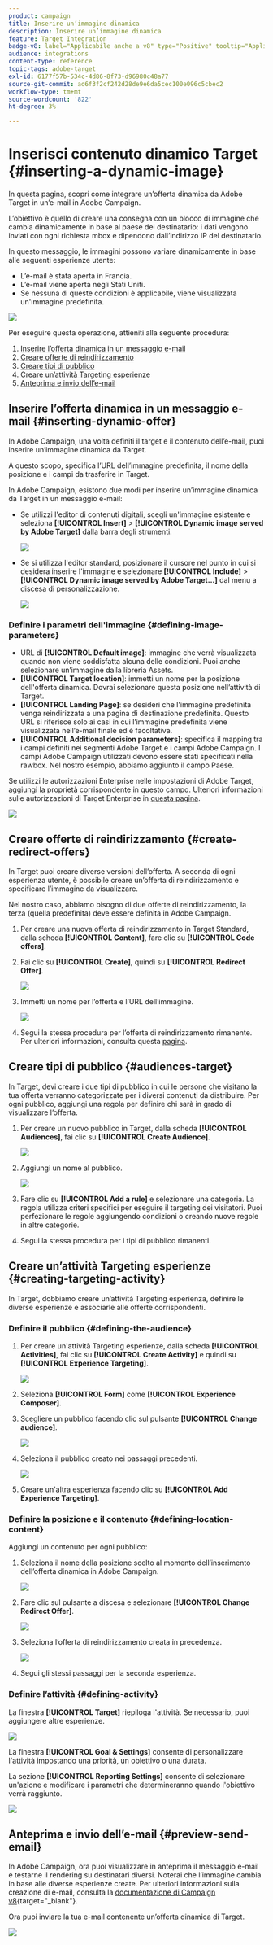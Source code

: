 ```yaml
---
product: campaign
title: Inserire un’immagine dinamica
description: Inserire un’immagine dinamica
feature: Target Integration
badge-v8: label="Applicabile anche a v8" type="Positive" tooltip="Applicabile anche a Campaign v8"
audience: integrations
content-type: reference
topic-tags: adobe-target
exl-id: 6177f57b-534c-4d86-8f73-d96980c48a77
source-git-commit: ad6f3f2cf242d28de9e6da5cec100e096c5cbec2
workflow-type: tm+mt
source-wordcount: '822'
ht-degree: 3%

---
```


# Inserisci contenuto dinamico Target {#inserting-a-dynamic-image}



In questa pagina, scopri come integrare un’offerta dinamica da Adobe Target in un’e-mail in Adobe Campaign.

L’obiettivo è quello di creare una consegna con un blocco di immagine che cambia dinamicamente in base al paese del destinatario: i dati vengono inviati con ogni richiesta mbox e dipendono dall’indirizzo IP del destinatario.

In questo messaggio, le immagini possono variare dinamicamente in base alle seguenti esperienze utente:

* L’e-mail è stata aperta in Francia.
* L’e-mail viene aperta negli Stati Uniti.
* Se nessuna di queste condizioni è applicabile, viene visualizzata un&#39;immagine predefinita.

![](assets/target_4.png)

Per eseguire questa operazione, attieniti alla seguente procedura:

1. [Inserire l’offerta dinamica in un messaggio e-mail](../../integrations/using/inserting-a-dynamic-image.md#inserting-dynamic-offer)
1. [Creare offerte di reindirizzamento](../../integrations/using/inserting-a-dynamic-image.md#create-redirect-offers)
1. [Creare tipi di pubblico](../../integrations/using/inserting-a-dynamic-image.md#audiences-target)
1. [Creare un’attività Targeting esperienze](../../integrations/using/inserting-a-dynamic-image.md#creating-targeting-activity)
1. [Anteprima e invio dell’e-mail](../../integrations/using/inserting-a-dynamic-image.md#preview-send-email)

## Inserire l’offerta dinamica in un messaggio e-mail {#inserting-dynamic-offer}

In Adobe Campaign, una volta definiti il target e il contenuto dell’e-mail, puoi inserire un’immagine dinamica da Target.

A questo scopo, specifica l’URL dell’immagine predefinita, il nome della posizione e i campi da trasferire in Target.

In Adobe Campaign, esistono due modi per inserire un’immagine dinamica da Target in un messaggio e-mail:

* Se utilizzi l&#39;editor di contenuti digitali, scegli un&#39;immagine esistente e seleziona **[!UICONTROL Insert]** > **[!UICONTROL Dynamic image served by Adobe Target]** dalla barra degli strumenti.

  ![](assets/target_5.png)

* Se si utilizza l&#39;editor standard, posizionare il cursore nel punto in cui si desidera inserire l&#39;immagine e selezionare **[!UICONTROL Include]** > **[!UICONTROL Dynamic image served by Adobe Target...]** dal menu a discesa di personalizzazione.

  ![](assets/target_12.png)

### Definire i parametri dell&#39;immagine {#defining-image-parameters}

* URL di **[!UICONTROL Default image]**: immagine che verrà visualizzata quando non viene soddisfatta alcuna delle condizioni. Puoi anche selezionare un’immagine dalla libreria Assets.
* **[!UICONTROL Target location]**: immetti un nome per la posizione dell&#39;offerta dinamica. Dovrai selezionare questa posizione nell’attività di Target.
* **[!UICONTROL Landing Page]**: se desideri che l&#39;immagine predefinita venga reindirizzata a una pagina di destinazione predefinita. Questo URL si riferisce solo ai casi in cui l’immagine predefinita viene visualizzata nell’e-mail finale ed è facoltativa.
* **[!UICONTROL Additional decision parameters]**: specifica il mapping tra i campi definiti nei segmenti Adobe Target e i campi Adobe Campaign. I campi Adobe Campaign utilizzati devono essere stati specificati nella rawbox. Nel nostro esempio, abbiamo aggiunto il campo Paese.

Se utilizzi le autorizzazioni Enterprise nelle impostazioni di Adobe Target, aggiungi la proprietà corrispondente in questo campo. Ulteriori informazioni sulle autorizzazioni di Target Enterprise in [questa pagina](https://experienceleague.adobe.com/docs/target/using/administer/manage-users/enterprise/properties-overview.html).

![](assets/target_13.png)

## Creare offerte di reindirizzamento {#create-redirect-offers}

In Target puoi creare diverse versioni dell’offerta. A seconda di ogni esperienza utente, è possibile creare un’offerta di reindirizzamento e specificare l’immagine da visualizzare.

Nel nostro caso, abbiamo bisogno di due offerte di reindirizzamento, la terza (quella predefinita) deve essere definita in Adobe Campaign.

1. Per creare una nuova offerta di reindirizzamento in Target Standard, dalla scheda **[!UICONTROL Content]**, fare clic su **[!UICONTROL Code offers]**.

1. Fai clic su **[!UICONTROL Create]**, quindi su **[!UICONTROL Redirect Offer]**.

   ![](assets/target_9.png)

1. Immetti un nome per l’offerta e l’URL dell’immagine.

   ![](assets/target_6.png)

1. Segui la stessa procedura per l’offerta di reindirizzamento rimanente. Per ulteriori informazioni, consulta questa [pagina](https://experienceleague.adobe.com/docs/target/using/experiences/offers/offer-redirect.html).

## Creare tipi di pubblico {#audiences-target}

In Target, devi creare i due tipi di pubblico in cui le persone che visitano la tua offerta verranno categorizzate per i diversi contenuti da distribuire. Per ogni pubblico, aggiungi una regola per definire chi sarà in grado di visualizzare l’offerta.

1. Per creare un nuovo pubblico in Target, dalla scheda **[!UICONTROL Audiences]**, fai clic su **[!UICONTROL Create Audience]**.

   ![](assets/audiences_1.png)

1. Aggiungi un nome al pubblico.

   ![](assets/audiences_2.png)

1. Fare clic su **[!UICONTROL Add a rule]** e selezionare una categoria. La regola utilizza criteri specifici per eseguire il targeting dei visitatori. Puoi perfezionare le regole aggiungendo condizioni o creando nuove regole in altre categorie.

1. Segui la stessa procedura per i tipi di pubblico rimanenti.

## Creare un’attività Targeting esperienze {#creating-targeting-activity}

In Target, dobbiamo creare un’attività Targeting esperienza, definire le diverse esperienze e associarle alle offerte corrispondenti.

### Definire il pubblico {#defining-the-audience}

1. Per creare un&#39;attività Targeting esperienze, dalla scheda **[!UICONTROL Activities]**, fai clic su **[!UICONTROL Create Activity]** e quindi su **[!UICONTROL Experience Targeting]**.

   ![](assets/target_10.png)

1. Seleziona **[!UICONTROL Form]** come **[!UICONTROL Experience Composer]**.

1. Scegliere un pubblico facendo clic sul pulsante **[!UICONTROL Change audience]**.

   ![](assets/target_10_2.png)

1. Seleziona il pubblico creato nei passaggi precedenti.

   ![](assets/target_10_3.png)

1. Creare un&#39;altra esperienza facendo clic su **[!UICONTROL Add Experience Targeting]**.

### Definire la posizione e il contenuto {#defining-location-content}

Aggiungi un contenuto per ogni pubblico:

1. Seleziona il nome della posizione scelto al momento dell’inserimento dell’offerta dinamica in Adobe Campaign.

   ![](assets/target_15.png)

1. Fare clic sul pulsante a discesa e selezionare **[!UICONTROL Change Redirect Offer]**.

   ![](assets/target_content.png)

1. Seleziona l’offerta di reindirizzamento creata in precedenza.

   ![](assets/target_content_2.png)

1. Segui gli stessi passaggi per la seconda esperienza.

### Definire l’attività {#defining-activity}

La finestra **[!UICONTROL Target]** riepiloga l&#39;attività. Se necessario, puoi aggiungere altre esperienze.

![](assets/target_experience.png)

La finestra **[!UICONTROL Goal & Settings]** consente di personalizzare l&#39;attività impostando una priorità, un obiettivo o una durata.

La sezione **[!UICONTROL Reporting Settings]** consente di selezionare un&#39;azione e modificare i parametri che determineranno quando l&#39;obiettivo verrà raggiunto.

![](assets/target_experience_2.png)

## Anteprima e invio dell’e-mail {#preview-send-email}

In Adobe Campaign, ora puoi visualizzare in anteprima il messaggio e-mail e testarne il rendering su destinatari diversi. Noterai che l’immagine cambia in base alle diverse esperienze create. Per ulteriori informazioni sulla creazione di e-mail, consulta la [documentazione di Campaign v8](https://experienceleague.adobe.com/docs/campaign/campaign-v8/send/emails/defining-the-email-content.html){target="_blank"}.

Ora puoi inviare la tua e-mail contenente un’offerta dinamica di Target.

![](assets/target_20.png)

